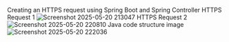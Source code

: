 Creating an HTTPS request using Spring Boot and Spring Controller
HTTPS Request 1
![Screenshot 2025-05-20 213047](https://github.com/user-attachments/assets/0390313d-cde2-4229-9e5e-aa6ffb3622d7)
HTTPS Request 2
![Screenshot 2025-05-20 220810](https://github.com/user-attachments/assets/14ca1d77-9a07-4fb8-af3a-224b6ee956dd)
Java code structure image
![Screenshot 2025-05-20 222036](https://github.com/user-attachments/assets/35766d13-4e7a-413f-8e5f-42cde5b18161)
